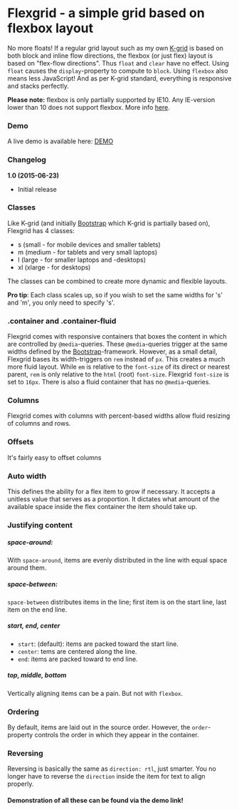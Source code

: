 # Flexgrid - a simple grid based on flexbox layout

No more floats! If a regular grid layout such as my own [K-grid] is based on both block and inline flow directions, the flexbox (or just flex) layout is based on "flex-flow directions". Thus `float` and `clear` have no effect. Using `float` causes the `display`-property to compute to `block`. Using `flexbox` also means less JavaScript! And as per K-grid standard, everything is responsive and stacks perfectly.

**Please note:** flexbox is only partially supported by IE10. Any IE-version lower than 10 does not support flexbox. More info [here].

### Demo
A live demo is available here: [DEMO]

### Changelog
**1.0 (2015-06-23)**
- Initial release

### Classes
Like K-grid (and initially [Bootstrap] which K-grid is partially based on), Flexgrid has 4 classes:
- s (small - for mobile devices and smaller tablets)
- m (medium - for tablets and very small laptops)
- l (large - for smaller laptops and -desktops)
- xl (xlarge - for desktops)

The classes can be combined to create more dynamic and flexible layouts.

**Pro tip**: Each class scales up, so if you wish to set the same widths for 's' and 'm', you only need to specify 's'.

### .container and .container-fluid
Flexgrid comes with responsive containers that boxes the content in which are controlled by `@media`-queries. These `@media`-queries trigger at the same widths defined by the [Bootstrap]-framework. However, as a small detail, Flexgrid bases its width-triggers on `rem` instead of `px`. This creates a much more fluid layout. While `em` is relative to the `font-size` of its direct or nearest parent, `rem` is only relative to the `html` (root) `font-size`. Flexgrid `font-size` is set to `16px`. There is also a fluid container that has no `@media`-queries.

### Columns
Flexgrid comes with columns with percent-based widths allow fluid resizing of columns and rows.

### Offsets
It's fairly easy to offset columns

### Auto width
This defines the ability for a flex item to grow if necessary. It accepts a unitless value that serves as a proportion. It dictates what amount of the available space inside the flex container the item should take up.

### Justifying content
##### space-around:
With `space-around`, items are evenly distributed in the line with equal space around them.
##### space-between:
`space-between` distributes items in the line; first item is on the start line, last item on the end line.
##### start, end, center
- `start`: (default): items are packed toward the start line.
- `center`: tems are centered along the line.
- `end`: items are packed toward to end line.

##### top, middle, bottom
Vertically aligning items can be a pain. But not with `flexbox`.

### Ordering
By default, items are laid out in the source order. However, the `order`-property controls the order in which they appear in the container.

### Reversing
Reversing is basically the same as `direction: rtl`, just smarter. You no longer have to reverse the `direction` inside the item for text to align properly.

#### Demonstration of all these can be found via the demo link!

[K-grid]:https://mdevdk.github.com/k-grid
[here]:http://caniuse.com/#search=flexbox
[DEMO]:http://flexgrid.moso.io/demo.html
[Bootstrap]:http://getbootstrap.com